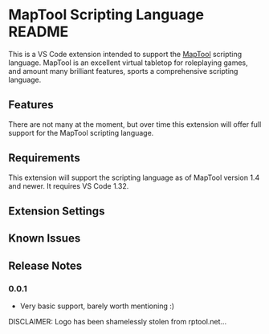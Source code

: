 # MapTool Scripting Language README

This is a VS Code extension intended to support the [MapTool](http://www.rptools.net/toolbox/maptool/) scripting language. 
MapTool is an excellent virtual tabletop for roleplaying games, and amount many brilliant features, sports a comprehensive scripting language. 

## Features

There are not many at the moment, but over time this extension will offer full support for the MapTool scripting language. 

## Requirements

This extension will support the scripting language as of MapTool version 1.4 and newer.
It requires VS Code 1.32.

## Extension Settings


## Known Issues



## Release Notes

### 0.0.1

* Very basic support, barely worth mentioning :)

DISCLAIMER: Logo has been shamelessly stolen from rptool.net...
